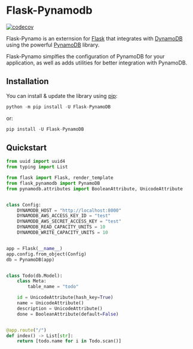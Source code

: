# Flask-Pynamodb

[![codecov](https://codecov.io/gh/bl4ckst0ne/flask-pynamodb/branch/main/graph/badge.svg)](https://codecov.io/gh/bl4ckst0ne/flask-pynamodb)


Flask-Pynamo is an externsion for [Flask](https://flask.palletsprojects.com/en/1.1.x/) that integrates with [DynamoDB](https://aws.amazon.com/dynamodb/) using the powerful [PynamoDB](https://pynamodb.readthedocs.io/en/latest/) library.

Flask-Pynamo simplfies the configuration of PynamoDB for your application, as well as adds utilities for better integration with PynamoDB.

## Installation

You can install & update the library using [pip](https://pip.pypa.io/en/stable/):

```python
python -m pip install -U Flask-PynamoDB
```

or:

```python
pip install -U Flask-PynamoDB
```

## Quickstart

```python
from uuid import uuid4
from typing import List

from flask import Flask, render_template
from flask_pynamodb import PynamoDB
from pynamodb.attributes import BooleanAttribute, UnicodeAttribute


class Config:
    DYNAMODB_HOST = "http://localhost:8000"
    DYNAMODB_AWS_ACCESS_KEY_ID = "test"
    DYNAMODB_AWS_SECRET_ACCESS_KEY = "test"
    DYNAMODB_READ_CAPACITY_UNITS = 10
    DYNAMODB_WRITE_CAPACITY_UNITS = 10


app = Flask(__name__)
app.config.from_object(Config)
db = PynamoDB(app)


class Todo(db.Model):
    class Meta:
        table_name = "todo"

    id = UnicodeAttribute(hash_key=True)
    name = UnicodeAttribute()
    description = UnicodeAttribute()
    done = BooleanAttribute(default=False)


@app.route("/")
def index() -> List[str]:
    return [todo.name for i in Todo.scan()]

```